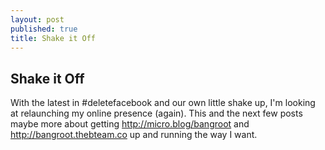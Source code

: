 ```yaml
---
layout: post
published: true
title: Shake it Off
---
```

## Shake it Off

With the latest in #deletefacebook and our own little shake up, I'm looking at relaunching my online presence (again). This and the next few posts maybe more about getting http://micro.blog/bangroot and http://bangroot.thebteam.co up and running the way I want.
